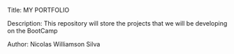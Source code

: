Title: MY PORTFOLIO

Description: This repository will store the projects that we will be developing on the BootCamp

Author: Nicolas Williamson Silva